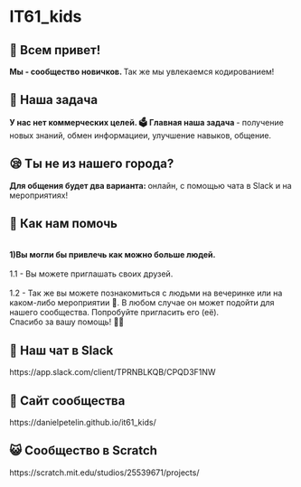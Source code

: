 <h1> IT61_kids </ h1>
<h2> 🤗 Всем привет! </h2>
<b> Мы - сообщество новичков. </b> Так же мы увлекаемся кодированием!
<h2> 📖 Наша задача </h2>
<b> У нас нет коммерческих целей. 🗳</b> <b> Главная наша задача </b> - получение новых знаний, обмен информациеи, улучшение навыков, общение.
<h2> 😪 Ты не из нашего города? </h2>
<b> Для общения будет два варианта: </b> онлайн, с помощью чата в Slack и на мероприятиях!
<h2> 🎁 Как нам помочь </h2>
<br><b>1)Вы могли бы привлечь как можно больше людей.</b></br>
     <br>1.1 - Вы можете приглашать своих друзей.</br>
     <br>1.2 - Так же вы можете познакомиться с людьми на вечеринке или на каком-либо мероприятии 🌆. В любом случае он может подойти для          нашего сообщества. Попробуйте пригласить его (её).</br>
Спасибо за вашу помощь! 🙌🏻
<h2> 📱 Наш чат в Slack </h2>
https://app.slack.com/client/TPRNBLKQB/CPQD3F1NW
<h2> 📑 Сайт сообщества </h2>
https://danielpetelin.github.io/it61_kids/
<h2> 😺 Сообщество в Scratch </h2>
https://scratch.mit.edu/studios/25539671/projects/
